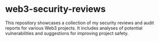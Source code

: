 # web3-security-reviews
This repository showcases a collection of my security reviews and audit reports for various Web3 projects. It includes analyses of potential vulnerabilities and suggestions for improving project safety.

